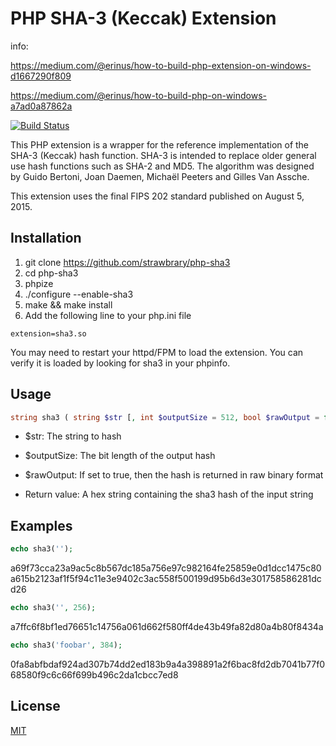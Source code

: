 PHP SHA-3 (Keccak) Extension
============================

info:

https://medium.com/@erinus/how-to-build-php-extension-on-windows-d1667290f809

https://medium.com/@erinus/how-to-build-php-on-windows-a7ad0a87862a


[![Build Status](https://travis-ci.org/strawbrary/php-sha3.svg?branch=master)](https://travis-ci.org/strawbrary/php-sha3)

This PHP extension is a wrapper for the reference implementation of the SHA-3 (Keccak) hash function. SHA-3 is intended to replace older general use hash functions such as SHA-2 and MD5. The algorithm was designed by Guido Bertoni, Joan Daemen, Michaël Peeters and Gilles Van Assche.

This extension uses the final FIPS 202 standard published on August 5, 2015.

Installation
------------
1. git clone https://github.com/strawbrary/php-sha3
1. cd php-sha3
1. phpize
1. ./configure --enable-sha3
1. make && make install
1. Add the following line to your php.ini file

```
extension=sha3.so
```

You may need to restart your httpd/FPM to load the extension. You can verify it is loaded by looking for sha3 in your phpinfo.

Usage
----
```php
string sha3 ( string $str [, int $outputSize = 512, bool $rawOutput = false ] )
```

* $str: The string to hash
* $outputSize: The bit length of the output hash
* $rawOutput: If set to true, then the hash is returned in raw binary format

* Return value: A hex string containing the sha3 hash of the input string

Examples
--------
```php
echo sha3('');
```

a69f73cca23a9ac5c8b567dc185a756e97c982164fe25859e0d1dcc1475c80a615b2123af1f5f94c11e3e9402c3ac558f500199d95b6d3e301758586281dcd26

```php
echo sha3('', 256);
```

a7ffc6f8bf1ed76651c14756a061d662f580ff4de43b49fa82d80a4b80f8434a

```php
echo sha3('foobar', 384);
```

0fa8abfbdaf924ad307b74dd2ed183b9a4a398891a2f6bac8fd2db7041b77f068580f9c6c66f699b496c2da1cbcc7ed8


License
--------
[MIT](LICENSE)
